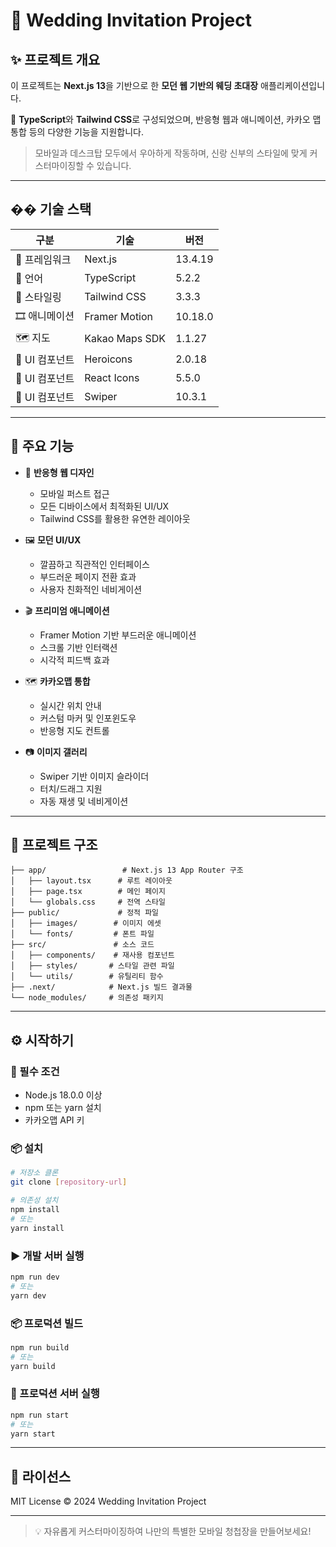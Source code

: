 # 💌 Wedding Invitation Project

## ✨ 프로젝트 개요
이 프로젝트는 **Next.js 13**을 기반으로 한 **모던 웹 기반의 웨딩 초대장** 애플리케이션입니다.

💎 **TypeScript**와 **Tailwind CSS**로 구성되었으며, 반응형 웹과 애니메이션, 카카오 맵 통합 등의 다양한 기능을 지원합니다.

> 모바일과 데스크탑 모두에서 우아하게 작동하며, 신랑 신부의 스타일에 맞게 커스터마이징할 수 있습니다.

---

## ��️ 기술 스택
| 구분 | 기술 | 버전 |
|------|------|------|
| 🧱 프레임워크 | Next.js | 13.4.19 |
| 💬 언어 | TypeScript | 5.2.2 |
| 🎨 스타일링 | Tailwind CSS | 3.3.3 |
| 🎞️ 애니메이션 | Framer Motion | 10.18.0 |
| 🗺️ 지도 | Kakao Maps SDK | 1.1.27 |
| 🧩 UI 컴포넌트 | Heroicons | 2.0.18 |
| 🧩 UI 컴포넌트 | React Icons | 5.5.0 |
| 🧩 UI 컴포넌트 | Swiper | 10.3.1 |

---

## 🌟 주요 기능
- 📱 **반응형 웹 디자인**
  - 모바일 퍼스트 접근
  - 모든 디바이스에서 최적화된 UI/UX
  - Tailwind CSS를 활용한 유연한 레이아웃

- 🖼️ **모던 UI/UX**
  - 깔끔하고 직관적인 인터페이스
  - 부드러운 페이지 전환 효과
  - 사용자 친화적인 네비게이션

- 🎬 **프리미엄 애니메이션**
  - Framer Motion 기반 부드러운 애니메이션
  - 스크롤 기반 인터랙션
  - 시각적 피드백 효과

- 🗺️ **카카오맵 통합**
  - 실시간 위치 안내
  - 커스텀 마커 및 인포윈도우
  - 반응형 지도 컨트롤

- 📷 **이미지 갤러리**
  - Swiper 기반 이미지 슬라이더
  - 터치/드래그 지원
  - 자동 재생 및 네비게이션

---

## 📁 프로젝트 구조
```
├── app/                 # Next.js 13 App Router 구조
│   ├── layout.tsx      # 루트 레이아웃
│   ├── page.tsx        # 메인 페이지
│   └── globals.css     # 전역 스타일
├── public/             # 정적 파일
│   ├── images/        # 이미지 에셋
│   └── fonts/         # 폰트 파일
├── src/               # 소스 코드
│   ├── components/    # 재사용 컴포넌트
│   ├── styles/       # 스타일 관련 파일
│   └── utils/        # 유틸리티 함수
├── .next/            # Next.js 빌드 결과물
└── node_modules/     # 의존성 패키지
```

---

## ⚙️ 시작하기

### 📌 필수 조건
- Node.js 18.0.0 이상
- npm 또는 yarn 설치
- 카카오맵 API 키

### 📦 설치
```bash
# 저장소 클론
git clone [repository-url]

# 의존성 설치
npm install
# 또는
yarn install
```

### ▶️ 개발 서버 실행
```bash
npm run dev
# 또는
yarn dev
```

### 📦 프로덕션 빌드
```bash
npm run build
# 또는
yarn build
```

### 🚀 프로덕션 서버 실행
```bash
npm run start
# 또는
yarn start
```

---

## 📄 라이선스
MIT License © 2024 Wedding Invitation Project

---

> 💡 자유롭게 커스터마이징하여 나만의 특별한 모바일 청첩장을 만들어보세요!